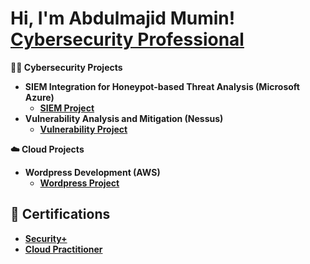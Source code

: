 <h1>Hi, I'm Abdulmajid Mumin! <br/> <a href="https://www.linkedin.com/in/abdulmajidmumin/">Cybersecurity Professional</a></h1>


<b>👨‍💻 Cybersecurity Projects <b>
- <b>SIEM Integration for Honeypot-based Threat Analysis (Microsoft Azure)</b>
  - [SIEM Project](https://github.com/AbdulMumin123/SIEMHoney-Pot)
- <b>Vulnerability Analysis and Mitigation (Nessus)</b>
  - [Vulnerability Project](https://github.com/joshmadakor1/4chan-Image-Analysis-Middleware-C964)
 
<b>☁️ Cloud Projects <b>
- <b>Wordpress Development (AWS)</b>
  - [Wordpress Project](https://github.com/AbdulMumin123/WordPress)


<h2>📝 Certifications</h2>

- [Security+](https://www.credly.com/badges/7fe41b61-7a78-457a-9041-9b5b06142d1c/public_url)
- [Cloud Practitioner](https://www.credly.com/badges/c1f8006e-4f03-40e6-bb68-5fc0dc1a89c4/public_url)
